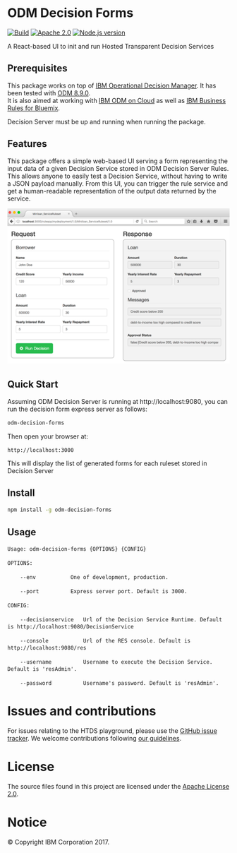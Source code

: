 # ODM Decision Forms

[![Build][travis-image]][travis-url]
[![Apache 2.0][license-badge]][LICENSE]
[![Node.js version][nodejs-badge]][nodejs]

A React-based UI to init and run Hosted Transparent Decision Services

## Prerequisites

This package works on top of [IBM Operational Decision Manager](http://www-03.ibm.com/software/products/en/odm). 
It has been tested with [ODM 8.9.0](https://www-01.ibm.com/common/ssi/cgi-bin/ssialias?infotype=OC&subtype=NA&htmlfid=897/ENUS5725-B69&appname=totalstorage#description).
<br>It is also aimed at working with [IBM ODM on Cloud](http://www-03.ibm.com/software/products/en/ibm-operational-decision-manager-on-cloud)
as well as [IBM Business Rules for Bluemix](https://console.bluemix.net/catalog/services/business-rules).

Decision Server must be up and running when running the package.

## Features

This package offers a simple web-based UI serving a form representing the input data of a given Decision Service stored in 
ODM Decision Server Rules.
This allows anyone to easily test a Decision Service, without having to write a JSON payload manually.
From this UI, you can trigger the rule service and get a human-readable representation of the output data returned by 
the service.

![Screenshots](./screenshots/screenshot.png)

## Quick Start

Assuming ODM Decision Server is running at http://localhost:9080, you can run the decision form
express server as follows:

```bash
odm-decision-forms
```

Then open your browser at:

    http://localhost:3000

This will display the list of generated forms for each ruleset stored in Decision Server

## Install

```bash
npm install -g odm-decision-forms
```

## Usage

```
Usage: odm-decision-forms {OPTIONS} {CONFIG}

OPTIONS:

    --env           One of development, production.

    --port          Express server port. Default is 3000.

CONFIG:

    --decisionservice   Url of the Decision Service Runtime. Default is http://localhost:9080/DecisionService

    --console           Url of the RES console. Default is http://localhost:9080/res

    --username          Username to execute the Decision Service. Default is 'resAdmin'.

    --password          Username's password. Default is 'resAdmin'.

```

# Issues and contributions
For issues relating to the HTDS playground, please use the [GitHub issue tracker](../../issues).
We welcome contributions following [our guidelines](CONTRIBUTING.md).

# License
The source files found in this project are licensed under the [Apache License 2.0](LICENSE).

# Notice
© Copyright IBM Corporation 2017.

[travis-image]: https://img.shields.io/travis/ODMDev/odm-decision-forms/master.svg?label=build
[travis-url]: https://travis-ci.org/ODMDev/odm-decision-forms
[license-badge]: https://img.shields.io/badge/license-Apache%202.0-blue.svg
[license]: https://github.com/ODMDev/odm-decision-forms/blob/master/LICENSE
[nodejs-badge]: https://img.shields.io/badge/node->=%206.9-blue.svg
[nodejs]: https://nodejs.org/dist/latest-v6.x/docs/api/
[npm-badge]: https://img.shields.io/badge/npm->=%203.10.8-blue.svg
[npm]: https://docs.npmjs.com/

